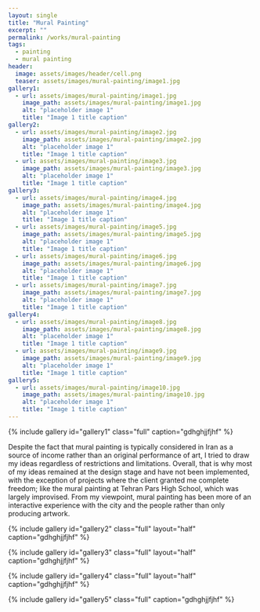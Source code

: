```yaml
---
layout: single
title: "Mural Painting"
excerpt: ""
permalink: /works/mural-painting
tags:
  - painting
  - mural painting
header:
  image: assets/images/header/cell.png
  teaser: assets/images/mural-painting/image1.jpg 
gallery1:
  - url: assets/images/mural-painting/image1.jpg
    image_path: assets/images/mural-painting/image1.jpg
    alt: "placeholder image 1"
    title: "Image 1 title caption"
gallery2:
  - url: assets/images/mural-painting/image2.jpg
    image_path: assets/images/mural-painting/image2.jpg
    alt: "placeholder image 1"
    title: "Image 1 title caption"
  - url: assets/images/mural-painting/image3.jpg
    image_path: assets/images/mural-painting/image3.jpg
    alt: "placeholder image 1"
    title: "Image 1 title caption"
gallery3:
  - url: assets/images/mural-painting/image4.jpg
    image_path: assets/images/mural-painting/image4.jpg
    alt: "placeholder image 1"
    title: "Image 1 title caption"
  - url: assets/images/mural-painting/image5.jpg
    image_path: assets/images/mural-painting/image5.jpg
    alt: "placeholder image 1"
    title: "Image 1 title caption"
  - url: assets/images/mural-painting/image6.jpg
    image_path: assets/images/mural-painting/image6.jpg
    alt: "placeholder image 1"
    title: "Image 1 title caption"
  - url: assets/images/mural-painting/image7.jpg
    image_path: assets/images/mural-painting/image7.jpg
    alt: "placeholder image 1"
    title: "Image 1 title caption"
gallery4:
  - url: assets/images/mural-painting/image8.jpg
    image_path: assets/images/mural-painting/image8.jpg
    alt: "placeholder image 1"
    title: "Image 1 title caption"
  - url: assets/images/mural-painting/image9.jpg
    image_path: assets/images/mural-painting/image9.jpg
    alt: "placeholder image 1"
    title: "Image 1 title caption"
gallery5:	
  - url: assets/images/mural-painting/image10.jpg
    image_path: assets/images/mural-painting/image10.jpg
    alt: "placeholder image 1"
    title: "Image 1 title caption"
---
```


{% include gallery id="gallery1" class="full" caption="gdhghjjfjhf" %}

Despite the fact that mural painting is typically considered in Iran as a source of income rather than an original performance of art, I tried to draw my ideas regardless of restrictions and limitations. Overall, that is why most of my ideas remained at the design stage and have not been implemented, with the exception of projects where the client granted me complete freedom; like the mural painting at Tehran Pars High School, which was largely improvised.
From my viewpoint, mural painting has been more of an interactive experience with the city and the people rather than only producing artwork.

{% include gallery id="gallery2" class="full" layout="half" caption="gdhghjjfjhf" %}

{% include gallery id="gallery3" class="full" layout="half" caption="gdhghjjfjhf" %}

{% include gallery id="gallery4" class="full" layout="half" caption="gdhghjjfjhf" %}

{% include gallery id="gallery5" class="full" caption="gdhghjjfjhf" %}
